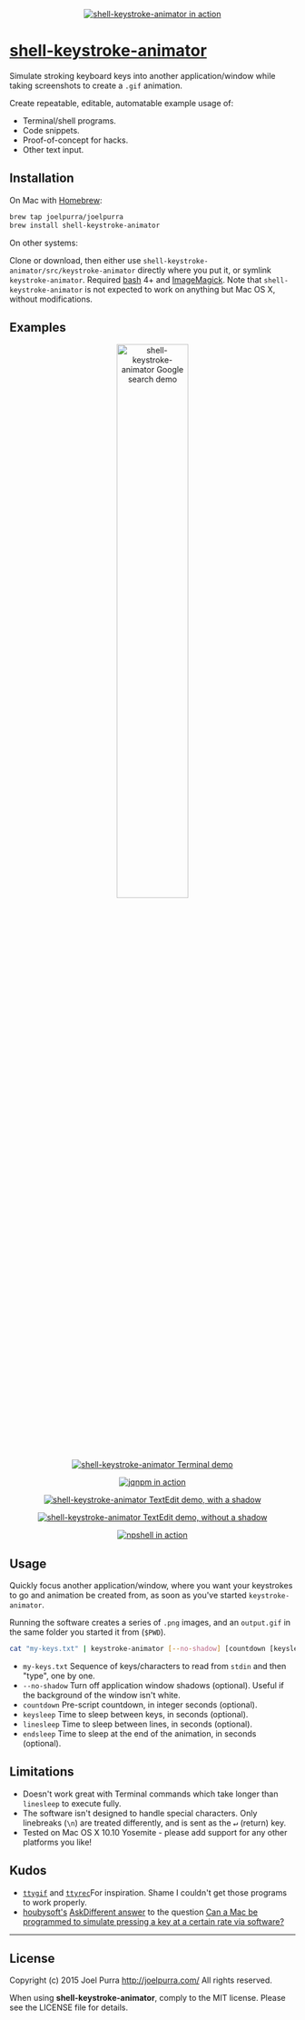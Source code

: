 <p align="center">
  <a href="https://github.com/joelpurra/shell-keystroke-animator">
    <img src="https://cloud.githubusercontent.com/assets/1398544/5870690/b476196a-a2d2-11e4-885b-1532bea27749.gif" alt="shell-keystroke-animator in action" border="0" />
  </a>
</p>


# [shell-keystroke-animator](https://github.com/joelpurra/shell-keystroke-animator)

Simulate stroking keyboard keys into another application/window while taking screenshots to create a `.gif` animation.

Create repeatable, editable, automatable example usage of:

- Terminal/shell programs.
- Code snippets.
- Proof-of-concept for hacks.
- Other text input.



## Installation

On Mac with [Homebrew](http://brew.sh/):

```bash
brew tap joelpurra/joelpurra
brew install shell-keystroke-animator
```

On other systems:

Clone or download, then either use `shell-keystroke-animator/src/keystroke-animator` directly where you put it, or symlink `keystroke-animator`. Required [bash](https://www.gnu.org/software/bash/) 4+ and [ImageMagick](http://www.imagemagick.org/). Note that `shell-keystroke-animator` is not expected to work on anything but Mac OS X, without modifications.



## Examples

<p align="center">
  <a href="https://cloud.githubusercontent.com/assets/1398544/5851864/9f8eb82e-a20d-11e4-9c05-a33de1558be3.gif">
    <img src="https://cloud.githubusercontent.com/assets/1398544/5851864/9f8eb82e-a20d-11e4-9c05-a33de1558be3.gif" alt="shell-keystroke-animator Google search demo" width="50%" border="0" />
  </a>
</p>

<p align="center">
  <a href="https://github.com/joelpurra/shell-keystroke-animator">
    <img src="https://cloud.githubusercontent.com/assets/1398544/5851982/9e88415a-a20f-11e4-8976-9a3fedeb54a0.gif" alt="shell-keystroke-animator Terminal demo" border="0" />
  </a>
</p>

<p align="center">
  <a href="https://github.com/joelpurra/jqnpm">
    <img src="https://cloud.githubusercontent.com/assets/1398544/5852881/aaefa09c-a21d-11e4-9e7b-7c2c5574e0b6.gif" alt="jqnpm in action" border="0" />
  </a>
</p>

<p align="center">
  <a href="https://github.com/joelpurra/shell-keystroke-animator">
    <img src="https://cloud.githubusercontent.com/assets/1398544/5851871/cc05ff3e-a20d-11e4-9a60-cdea5c6cf346.gif" alt="shell-keystroke-animator TextEdit demo, with a shadow" border="0" />
  </a>
</p>

<p align="center">
  <a href="https://github.com/joelpurra/shell-keystroke-animator">
    <img src="https://cloud.githubusercontent.com/assets/1398544/5851868/c1023710-a20d-11e4-9a0e-fd4bd54d3b9b.gif" alt="shell-keystroke-animator TextEdit demo, without a shadow" border="0" />
  </a>
</p>

<p align="center">
  <a href="https://github.com/joelpurra/npshell">
    <img src="https://cloud.githubusercontent.com/assets/1398544/5836151/b8d8e31e-a171-11e4-8412-d23765b54a25.gif" alt="npshell in action" border="0" />
  </a>
</p>


## Usage

Quickly focus another application/window, where you want your keystrokes to go and animation be created from, as soon as you've started `keystroke-animator`.

Running the software creates a series of `.png` images, and an `output.gif` in the same folder you started it from (`$PWD`).


```bash
cat "my-keys.txt" | keystroke-animator [--no-shadow] [countdown [keysleep [linesleep [endsleep]]]]
```


- `my-keys.txt` Sequence of keys/characters to read from `stdin` and then "type", one by one.
- `--no-shadow` Turn off application window shadows (optional). Useful if the background of the window isn't white.
- `countdown` Pre-script countdown, in integer seconds (optional).
- `keysleep` Time to sleep between keys, in seconds (optional).
- `linesleep` Time to sleep between lines, in seconds (optional).
- `endsleep` Time to sleep at the end of the animation, in seconds (optional).



## Limitations

- Doesn't work great with Terminal commands which take longer than `linesleep` to execute fully.
- The software isn't designed to handle special characters. Only linebreaks (`\n`) are treated differently, and is sent as the <kbd>&crarr;</kbd> (return) key.
- Tested on Mac OS X 10.10 Yosemite - please add support for any other platforms you like!

## Kudos

- [`ttygif`](https://github.com/icholy/ttygif) and [`ttyrec`](https://github.com/mjording/ttyrec)For inspiration. Shame I couldn't get those programs to work properly.
- [houbysoft's](http://houbysoft.com) [AskDifferent answer](http://apple.stackexchange.com/a/63899) to the question [Can a Mac be programmed to simulate pressing a key at a certain rate via software?](http://apple.stackexchange.com/questions/63897/can-a-mac-be-programmed-to-simulate-pressing-a-key-at-a-certain-rate-via-softwar)



---

## License
Copyright (c) 2015 Joel Purra <http://joelpurra.com/>
All rights reserved.

When using **shell-keystroke-animator**, comply to the MIT license. Please see the LICENSE file for details.

